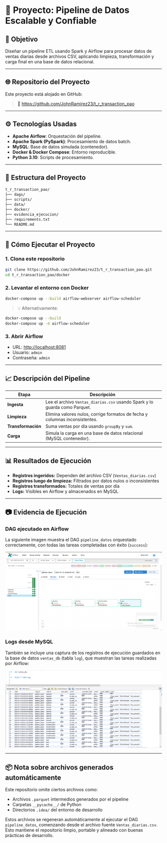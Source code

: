 
# 🧪 Proyecto: Pipeline de Datos Escalable y Confiable

## 🎯 Objetivo

Diseñar un pipeline ETL usando Spark y Airflow para procesar datos de ventas diarias desde archivos CSV, aplicando limpieza, transformación y carga final en una base de datos relacional.

---

## 🌐 Repositorio del Proyecto

Este proyecto está alojado en GitHub:

> 🔗 https://github.com/JohnRamirez23/t_r_transaction_pao

---

## ⚙️ Tecnologías Usadas

- **Apache Airflow**: Orquestación del pipeline.
- **Apache Spark (PySpark)**: Procesamiento de datos batch.
- **MySQL**: Base de datos simulada (contenedor).
- **Docker & Docker Compose**: Entorno reproducible.
- **Python 3.10**: Scripts de procesamiento.

---

## 📂 Estructura del Proyecto

```
t_r_transaction_pao/
├── dags/
├── scripts/
├── data/
├── docker/
├── evidencia_ejecucion/
├── requirements.txt
└── README.md
```

---

## 🚀 Cómo Ejecutar el Proyecto

### 1. Clona este repositorio

```bash
git clone https://github.com/JohnRamirez23/t_r_transaction_pao.git
cd t_r_transaction_pao/docker
```

### 2. Levantar el entorno con Docker

```bash
docker-compose up --build airflow-webserver airflow-scheduler
```

> 💡 Alternativamente:

```bash
docker-compose up --build
docker-compose up -d airflow-scheduler
```

### 3. Abrir Airflow

- URL: [http://localhost:8081](http://localhost:8081)
- Usuario: `admin`
- Contraseña: `admin`

---

## 📈 Descripción del Pipeline

| Etapa | Descripción |
|-------|-------------|
| **Ingesta** | Lee el archivo `Ventas_diarias.csv` usando Spark y lo guarda como Parquet. |
| **Limpieza** | Elimina valores nulos, corrige formatos de fecha y columnas inconsistentes. |
| **Transformación** | Suma ventas por día usando `groupBy` y `sum`. |
| **Carga** | Simula la carga en una base de datos relacional (MySQL contenedor). |

---

## 📊 Resultados de Ejecución

- **Registros ingeridos:** Dependen del archivo CSV (`Ventas_diarias.csv`)
- **Registros luego de limpieza:** Filtrados por datos nulos o inconsistentes
- **Registros transformados:** Totales de ventas por día
- **Logs:** Visibles en Airflow y almacenados en MySQL

---

## 📷 Evidencia de Ejecución

### DAG ejecutado en Airflow

La siguiente imagen muestra el DAG `pipeline_datos` orquestado correctamente, con todas las tareas completadas con éxito (`success`):

![DAG ejecutado](evidencia_ejecucion/dag_pipeline.png)

### Logs desde MySQL

También se incluye una captura de los registros de ejecución guardados en la base de datos `ventas_db` (tabla `log`), que muestran las tareas realizadas por Airflow:

![Logs desde MySQL](evidencia_ejecucion/logs_mysql_workbench.png)

---

## 📦 Nota sobre archivos generados automáticamente

Este repositorio omite ciertos archivos como:

- Archivos `.parquet` intermedios generados por el pipeline
- Carpetas `__pycache__/` de Python
- Directorios `.idea/` del entorno de desarrollo

Estos archivos se regeneran automáticamente al ejecutar el DAG `pipeline_datos`, comenzando desde el archivo fuente `Ventas_diarias.csv`.  
Esto mantiene el repositorio limpio, portable y alineado con buenas prácticas de desarrollo.
